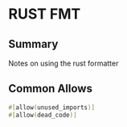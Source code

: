 # RUST FMT

## Summary
Notes on using the rust formatter

## Common Allows
```rust
#[allow(unused_imports)]
#[allow(dead_code)]
```
